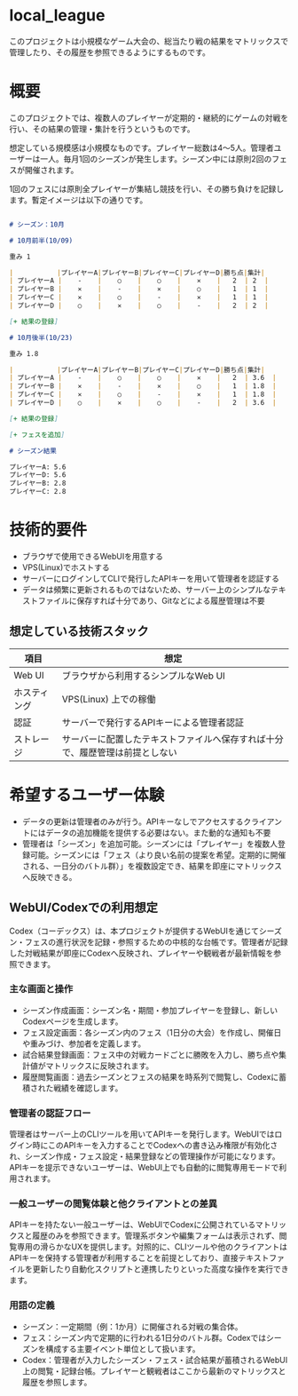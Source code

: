 # local_league

このプロジェクトは小規模なゲーム大会の、総当たり戦の結果をマトリックスで管理したり、その履歴を参照できるようにするものです。

# 概要

このプロジェクトでは、複数人のプレイヤーが定期的・継続的にゲームの対戦を行い、その結果の管理・集計を行うというものです。

想定している規模感は小規模なものです。プレイヤー総数は4〜5人。管理者ユーザーは一人。毎月1回のシーズンが発生します。シーズン中には原則2回のフェスが開催されます。

1回のフェスには原則全プレイヤーが集結し競技を行い、その勝ち負けを記録します。暫定イメージは以下の通りです。

```markdown

# シーズン：10月

# 10月前半(10/09)

重み 1

|           |プレイヤーA|プレイヤーB|プレイヤーC|プレイヤーD|勝ち点|集計|
| プレイヤーA |    -    |    ○    |    ○    |    ✕    |   2  | 2  |
| プレイヤーB |    ✕    |    -    |    ✕    |    ○    |   1  | 1  |
| プレイヤーC |    ✕    |    ○    |    -    |    ✕    |   1  | 1  |
| プレイヤーD |    ○    |    ✕    |    ○    |    -    |   2  | 2  |

[+ 結果の登録]

# 10月後半(10/23)

重み 1.8

|           |プレイヤーA|プレイヤーB|プレイヤーC|プレイヤーD|勝ち点|集計|
| プレイヤーA |    -    |    ○    |    ○    |    ✕    |   2  | 3.6  |
| プレイヤーB |    ✕    |    -    |    ✕    |    ○    |   1  | 1.8  |
| プレイヤーC |    ✕    |    ○    |    -    |    ✕    |   1  | 1.8  |
| プレイヤーD |    ○    |    ✕    |    ○    |    -    |   2  | 3.6  |

[+ 結果の登録]

[+ フェスを追加]

# シーズン結果

プレイヤーA: 5.6
プレイヤーD: 5.6
プレイヤーB: 2.8
プレイヤーC: 2.8
```




# 技術的要件

- ブラウザで使用できるWebUIを用意する
- VPS(Linux)でホストする
- サーバーにログインしてCLIで発行したAPIキーを用いて管理者を認証する
- データは頻繁に更新されるものではないため、サーバー上のシンプルなテキストファイルに保存すれば十分であり、Gitなどによる履歴管理は不要

## 想定している技術スタック

| 項目 | 想定 |
| --- | --- |
| Web UI | ブラウザから利用するシンプルなWeb UI |
| ホスティング | VPS(Linux) 上での稼働 |
| 認証 | サーバーで発行するAPIキーによる管理者認証 |
| ストレージ | サーバーに配置したテキストファイルへ保存すれば十分で、履歴管理は前提としない |

# 希望するユーザー体験

- データの更新は管理者のみが行う。APIキーなしでアクセスするクライアントにはデータの追加機能を提供する必要はない。また動的な通知も不要
- 管理者は「シーズン」を追加可能。シーズンには「プレイヤー」を複数人登録可能。シーズンには「フェス（より良い名前の提案を希望。定期的に開催される、一日分のバトル群）」を複数設定でき、結果を即座にマトリックスへ反映できる。

## WebUI/Codexでの利用想定

Codex（コーデックス）は、本プロジェクトが提供するWebUIを通じてシーズン・フェスの進行状況を記録・参照するための中核的な台帳です。管理者が記録した対戦結果が即座にCodexへ反映され、プレイヤーや観戦者が最新情報を参照できます。

### 主な画面と操作

- シーズン作成画面：シーズン名・期間・参加プレイヤーを登録し、新しいCodexページを生成します。
- フェス設定画面：各シーズン内のフェス（1日分の大会）を作成し、開催日や重みづけ、参加者を定義します。
- 試合結果登録画面：フェス中の対戦カードごとに勝敗を入力し、勝ち点や集計値がマトリックスに反映されます。
- 履歴閲覧画面：過去シーズンとフェスの結果を時系列で閲覧し、Codexに蓄積された戦績を確認します。

### 管理者の認証フロー

管理者はサーバー上のCLIツールを用いてAPIキーを発行します。WebUIではログイン時にこのAPIキーを入力することでCodexへの書き込み権限が有効化され、シーズン作成・フェス設定・結果登録などの管理操作が可能になります。APIキーを提示できないユーザーは、WebUI上でも自動的に閲覧専用モードで利用されます。

### 一般ユーザーの閲覧体験と他クライアントとの差異

APIキーを持たない一般ユーザーは、WebUIでCodexに公開されているマトリックスと履歴のみを参照できます。管理系ボタンや編集フォームは表示されず、閲覧専用の滑らかなUXを提供します。対照的に、CLIツールや他のクライアントはAPIキーを保持する管理者が利用することを前提としており、直接テキストファイルを更新したり自動化スクリプトと連携したりといった高度な操作を実行できます。

### 用語の定義

- シーズン：一定期間（例：1か月）に開催される対戦の集合体。
- フェス：シーズン内で定期的に行われる1日分のバトル群。Codexではシーズンを構成する主要イベント単位として扱います。
- Codex：管理者が入力したシーズン・フェス・試合結果が蓄積されるWebUI上の閲覧・記録台帳。プレイヤーと観戦者はここから最新のマトリックスと履歴を参照します。
